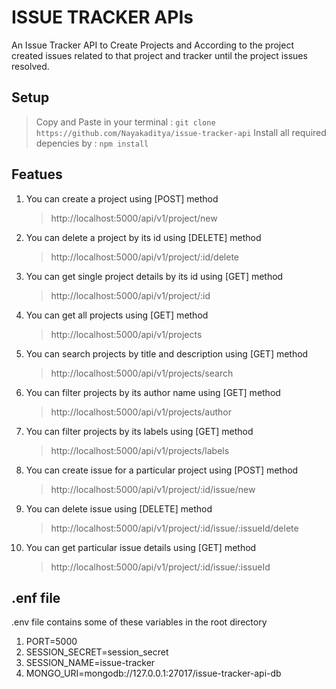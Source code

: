 # ISSUE TRACKER APIs

An Issue Tracker API to Create Projects and According to the project created issues related to that project and tracker until the project issues resolved.

## Setup

> Copy and Paste in your terminal :
> `git clone https://github.com/Nayakaditya/issue-tracker-api`
> Install all required depencies by :
> `npm install`

## Featues

1. You can create a project using [POST] method

   > http://localhost:5000/api/v1/project/new

2. You can delete a project by its id using [DELETE] method

   > http://localhost:5000/api/v1/project/:id/delete

3. You can get single project details by its id using [GET] method

   > http://localhost:5000/api/v1/project/:id

4. You can get all projects using [GET] method

   > http://localhost:5000/api/v1/projects

5. You can search projects by title and description using [GET] method

   > http://localhost:5000/api/v1/projects/search

6. You can filter projects by its author name using [GET] method

   > http://localhost:5000/api/v1/projects/author

7. You can filter projects by its labels using [GET] method

   > http://localhost:5000/api/v1/projects/labels

8. You can create issue for a particular project using [POST] method

   > http://localhost:5000/api/v1/project/:id/issue/new

9. You can delete issue using [DELETE] method

   > http://localhost:5000/api/v1/project/:id/issue/:issueId/delete

10. You can get particular issue details using [GET] method
    > http://localhost:5000/api/v1/project/:id/issue/:issueId

## .enf file

.env file contains some of these variables in the root directory

1. PORT=5000
2. SESSION_SECRET=session_secret
3. SESSION_NAME=issue-tracker
4. MONGO_URI=mongodb://127.0.0.1:27017/issue-tracker-api-db
